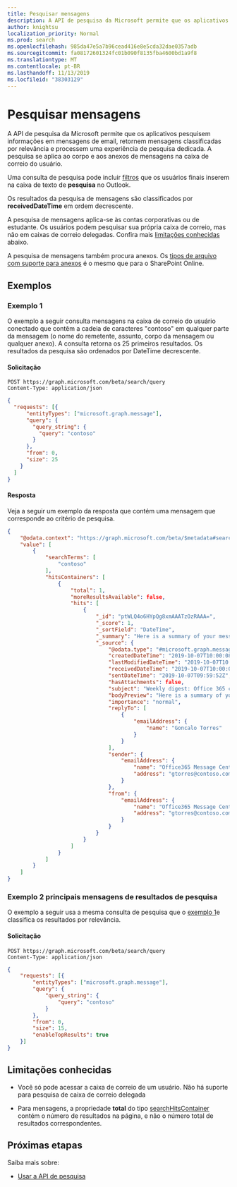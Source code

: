 ```yaml
---
title: Pesquisar mensagens
description: A API de pesquisa da Microsoft permite que os aplicativos pesquisem informações em mensagens de email, retornem mensagens classificadas por relevância e processem uma experiência de pesquisa dedicada.
author: knightsu
localization_priority: Normal
ms.prod: search
ms.openlocfilehash: 985da47e5a7b96cead416e8e5cda32dae0357adb
ms.sourcegitcommit: fa08172601324fc01b090f8135fba4600bd1a9f8
ms.translationtype: MT
ms.contentlocale: pt-BR
ms.lasthandoff: 11/13/2019
ms.locfileid: "38303129"
---
```

# <a name="search-messages"></a>Pesquisar mensagens

A API de pesquisa da Microsoft permite que os aplicativos pesquisem informações em mensagens de email, retornem mensagens classificadas por relevância e processem uma experiência de pesquisa dedicada. A pesquisa se aplica ao corpo e aos anexos de mensagens na caixa de correio do usuário.

Uma consulta de pesquisa pode incluir [filtros](https://support.office.com/article/learn-to-narrow-your-search-criteria-for-better-searches-in-outlook-d824d1e9-a255-4c8a-8553-276fb895a8da) que os usuários finais inserem na caixa de texto de **pesquisa** no Outlook.

Os resultados da pesquisa de mensagens são classificados por **receivedDateTime** em ordem decrescente.

A pesquisa de mensagens aplica-se às contas corporativas ou de estudante. Os usuários podem pesquisar sua própria caixa de correio, mas não em caixas de correio delegadas. Confira mais [limitações conhecidas](#known-limitations) abaixo.

A pesquisa de mensagens também procura anexos. Os [tipos de arquivo com suporte para anexos](https://docs.microsoft.com/SharePoint/technical-reference/default-crawled-file-name-extensions-and-parsed-file-types) é o mesmo que para o SharePoint Online.

## <a name="examples"></a>Exemplos

### <a name="example-1"></a>Exemplo 1

O exemplo a seguir consulta mensagens na caixa de correio do usuário conectado que contêm a cadeia de caracteres "contoso" em qualquer parte da mensagem (o nome do remetente, assunto, corpo da mensagem ou qualquer anexo). A consulta retorna os 25 primeiros resultados. Os resultados da pesquisa são ordenados por DateTime decrescente.

#### <a name="request"></a>Solicitação

```HTTP
POST https://graph.microsoft.com/beta/search/query
Content-Type: application/json
```

```json
{
  "requests": [{
      "entityTypes": ["microsoft.graph.message"],
      "query": {
        "query_string": {
          "query": "contoso"
        }
      },
      "from": 0,
      "size": 25
    }
  ]
}
```

#### <a name="response"></a>Resposta 

Veja a seguir um exemplo da resposta que contém uma mensagem que corresponde ao critério de pesquisa. 

```json
{
    "@odata.context": "https://graph.microsoft.com/beta/$metadata#search",
    "value": [
        {
            "searchTerms": [
                "contoso"
            ],
            "hitsContainers": [
                {
                    "total": 1,
                    "moreResultsAvailable": false,
                    "hits": [
                        {
                            "_id": "ptWLQ4o6HYpQg8xmAAATzOzRAAA=",
                            "_score": 1,
                            "_sortField": "DateTime",
                            "_summary": "Here is a summary of your messages from last week",
                            "_source": {
                                "@odata.type": "#microsoft.graph.message",
                                "createdDateTime": "2019-10-07T10:00:08Z",
                                "lastModifiedDateTime": "2019-10-07T10:00:11Z",
                                "receivedDateTime": "2019-10-07T10:00:09Z",
                                "sentDateTime": "2019-10-07T09:59:52Z",
                                "hasAttachments": false,
                                "subject": "Weekly digest: Office 365 changes",
                                "bodyPreview": "Here is a summary of your messages from last week -   New Feature: Live captions in English-US a",
                                "importance": "normal",
                                "replyTo": [
                                    {
                                        "emailAddress": {
                                            "name": "Goncalo Torres"
                                        }
                                    }
                                ],
                                "sender": {
                                    "emailAddress": {
                                        "name": "Office365 Message Center",
                                        "address": "gtorres@contoso.com"
                                    }
                                },
                                "from": {
                                    "emailAddress": {
                                        "name": "Office365 Message Center",
                                        "address": "gtorres@contoso.com",
                                    }
                                }
                            }
                        }
                    ]
                }
            ]
        }
    ]
}
```

### <a name="example-2-search-top-results-messages"></a>Exemplo 2 principais mensagens de resultados de pesquisa
O exemplo a seguir usa a mesma consulta de pesquisa que o [exemplo 1](#example-1)e classifica os resultados por relevância. 

#### <a name="request"></a>Solicitação

```HTTP
POST https://graph.microsoft.com/beta/search/query
Content-Type: application/json
```

```json
{
    "requests": [{
        "entityTypes": ["microsoft.graph.message"],
        "query": {
            "query_string": {
                "query": "contoso"
            }
        },
        "from": 0,
        "size": 15,
        "enableTopResults": true
    }]
}
```

## <a name="known-limitations"></a>Limitações conhecidas

- Você só pode acessar a caixa de correio de um usuário. Não há suporte para pesquisa de caixa de correio delegada 

- Para mensagens, a propriedade **total** do tipo [searchHitsContainer](/graph/api/resources/searchhitscontainer?view=graph-rest-beta) contém o número de resultados na página, e não o número total de resultados correspondentes.

## <a name="next-steps"></a>Próximas etapas

Saiba mais sobre:

- [Usar a API de pesquisa](/graph/api/resources/search-api-overview?view=graph-rest-beta)
